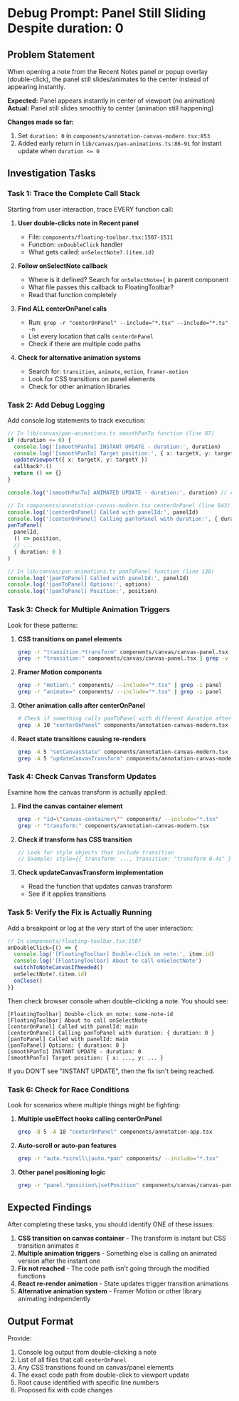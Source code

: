 # Debug Prompt: Panel Still Sliding Despite duration: 0

## Problem Statement

When opening a note from the Recent Notes panel or popup overlay (double-click), the panel still slides/animates to the center instead of appearing instantly.

**Expected:** Panel appears instantly in center of viewport (no animation)
**Actual:** Panel still slides smoothly to center (animation still happening)

**Changes made so far:**
1. Set `duration: 0` in `components/annotation-canvas-modern.tsx:853`
2. Added early return in `lib/canvas/pan-animations.ts:86-91` for instant update when `duration <= 0`

## Investigation Tasks

### Task 1: Trace the Complete Call Stack

Starting from user interaction, trace EVERY function call:

1. **User double-clicks note in Recent panel**
   - File: `components/floating-toolbar.tsx:1507-1511`
   - Function: `onDoubleClick` handler
   - What gets called: `onSelectNote?.(item.id)`

2. **Follow onSelectNote callback**
   - Where is it defined? Search for `onSelectNote={` in parent component
   - What file passes this callback to FloatingToolbar?
   - Read that function completely

3. **Find ALL centerOnPanel calls**
   - Run: `grep -r "centerOnPanel" --include="*.tsx" --include="*.ts" -n`
   - List every location that calls `centerOnPanel`
   - Check if there are multiple code paths

4. **Check for alternative animation systems**
   - Search for: `transition`, `animate`, `motion`, `framer-motion`
   - Look for CSS transitions on panel elements
   - Check for other animation libraries

### Task 2: Add Debug Logging

Add console.log statements to track execution:

```typescript
// In lib/canvas/pan-animations.ts smoothPanTo function (line 87)
if (duration <= 0) {
  console.log('[smoothPanTo] INSTANT UPDATE - duration:', duration)
  console.log('[smoothPanTo] Target position:', { x: targetX, y: targetY })
  updateViewport({ x: targetX, y: targetY })
  callback?.()
  return () => {}
}

console.log('[smoothPanTo] ANIMATED UPDATE - duration:', duration) // After the if block
```

```typescript
// In components/annotation-canvas-modern.tsx centerOnPanel (line 843)
console.log('[centerOnPanel] Called with panelId:', panelId)
console.log('[centerOnPanel] Calling panToPanel with duration:', { duration: 0 })
panToPanel(
  panelId,
  () => position,
  // ...
  { duration: 0 }
)
```

```typescript
// In lib/canvas/pan-animations.ts panToPanel function (line 130)
console.log('[panToPanel] Called with panelId:', panelId)
console.log('[panToPanel] Options:', options)
console.log('[panToPanel] Position:', position)
```

### Task 3: Check for Multiple Animation Triggers

Look for these patterns:

1. **CSS transitions on panel elements**
   ```bash
   grep -r "transition.*transform" components/canvas/canvas-panel.tsx
   grep -r "transition:" components/canvas/canvas-panel.tsx | grep -v "none"
   ```

2. **Framer Motion components**
   ```bash
   grep -r "motion\." components/ --include="*.tsx" | grep -i panel
   grep -r "animate=" components/ --include="*.tsx" | grep -i panel
   ```

3. **Other animation calls after centerOnPanel**
   ```bash
   # Check if something calls panToPanel with different duration after initial call
   grep -A 10 "centerOnPanel" components/annotation-canvas-modern.tsx
   ```

4. **React state transitions causing re-renders**
   ```bash
   grep -A 5 "setCanvasState" components/annotation-canvas-modern.tsx
   grep -A 5 "updateCanvasTransform" components/annotation-canvas-modern.tsx
   ```

### Task 4: Check Canvas Transform Updates

Examine how the canvas transform is actually applied:

1. **Find the canvas container element**
   ```bash
   grep -r "id=\"canvas-container\"" components/ --include="*.tsx"
   grep -r "transform:" components/annotation-canvas-modern.tsx
   ```

2. **Check if transform has CSS transition**
   ```typescript
   // Look for style objects that include transition
   // Example: style={{ transform: ..., transition: "transform 0.4s" }}
   ```

3. **Check updateCanvasTransform implementation**
   - Read the function that updates canvas transform
   - See if it applies transitions

### Task 5: Verify the Fix is Actually Running

Add a breakpoint or log at the very start of the user interaction:

```typescript
// In components/floating-toolbar.tsx:1507
onDoubleClick={() => {
  console.log('[FloatingToolbar] Double-click on note:', item.id)
  console.log('[FloatingToolbar] About to call onSelectNote')
  switchToNoteCanvasIfNeeded()
  onSelectNote?.(item.id)
  onClose()
}}
```

Then check browser console when double-clicking a note. You should see:
```
[FloatingToolbar] Double-click on note: some-note-id
[FloatingToolbar] About to call onSelectNote
[centerOnPanel] Called with panelId: main
[centerOnPanel] Calling panToPanel with duration: { duration: 0 }
[panToPanel] Called with panelId: main
[panToPanel] Options: { duration: 0 }
[smoothPanTo] INSTANT UPDATE - duration: 0
[smoothPanTo] Target position: { x: ..., y: ... }
```

If you DON'T see "INSTANT UPDATE", then the fix isn't being reached.

### Task 6: Check for Race Conditions

Look for scenarios where multiple things might be fighting:

1. **Multiple useEffect hooks calling centerOnPanel**
   ```bash
   grep -B 5 -A 10 "centerOnPanel" components/annotation-app.tsx
   ```

2. **Auto-scroll or auto-pan features**
   ```bash
   grep -r "auto.*scroll\|auto.*pan" components/ --include="*.tsx"
   ```

3. **Other panel positioning logic**
   ```bash
   grep -r "panel.*position\|setPosition" components/canvas/canvas-panel.tsx | grep -v "renderPosition"
   ```

## Expected Findings

After completing these tasks, you should identify ONE of these issues:

1. **CSS transition on canvas container** - The transform is instant but CSS transition animates it
2. **Multiple animation triggers** - Something else is calling an animated version after the instant one
3. **Fix not reached** - The code path isn't going through the modified functions
4. **React re-render animation** - State updates trigger transition animations
5. **Alternative animation system** - Framer Motion or other library animating independently

## Output Format

Provide:
1. Console log output from double-clicking a note
2. List of all files that call `centerOnPanel`
3. Any CSS transitions found on canvas/panel elements
4. The exact code path from double-click to viewport update
5. Root cause identified with specific line numbers
6. Proposed fix with code changes
